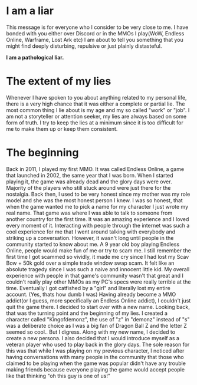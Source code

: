 # I am a liar

This message is for everyone who I consider to be very close to me. I have bonded with you either over Discord or in the MMOs I play(WoW, Endless Online, Warframe, Lost Ark etc)
I am about to tell you something that you might find deeply disturbing, repulsive or just plainly distasteful.

**I am a pathological liar.**

# The extent of my lies

Whenever I have spoken to you about anything related to my personal life, there is a very high chance that it was either a complete or partial lie.
The most common thing I lie about is my age and my so called "work" or "job". I am not a storyteller or attention seeker, my lies are always based on some form of truth. I try to keep the lies at a minimum since it is too difficult for me to make them up or keep them consistent.

# The beginning
Back in 2011, I played my first MMO. It was called Endless Online, a game that launched in 2002, the same year that I was born. When I started playing it, the game was already dead and the glory days were over. Majority of the players who still stuck around were just there for the nostalgia. Back then, I used to be very honest since my mother was my role model and she was the most honest person I knew. I was so honest, that when the game wanted me to pick a name for my character I just wrote my real name.
That game was where I was able to talk to someone from another country for the first time. It was an amazing experience and I loved every moment of it. Interacting with people through the internet was such a cool experience for me that I went around talking with everybody and striking up a conversation. However, it wasn't long until people in the community started to know about me. A 9 year old boy playing Endless Online, people would make fun of me or try to scam me. I still remember the first time I got scammed so vividly, it made me cry since I had lost my Scav Bow + 50k gold over a simple trade window swap scam. It felt like an absolute tragedy since I was such a naive and innocent little kid.
My overall experience with people in that game's community wasn't that great and I couldn't really play other MMOs as my PC's specs were really terrible at the time. Eventually I got catfished by a "girl" and literally lost my entire account. (Yes, thats how dumb I was)
Having already become a MMO addict(or I guess, more specifically an Endless Online addict), I couldn't just quit the game there. I decided to start over with a new name. Looking back, that was the turning point and the beginning of my lies. I created a character called "Kingofdemonz", the use of "z" in "demonz" instead of "s" was a deliberate choice as I was a big fan of Dragon Ball Z and the letter Z seemed so cool.. But I digress.
Along with my new name, I decided to create a new persona. I also decided that I would introduce myself as a veteran player who used to play back in the glory days. The sole reason for this was that while I was playing on my previous character, I noticed after having conversations with many people in the community that those who claimed to be playing when the game was popular didn't have any trouble making friends because everyone playing the game would accept people like that thinking "oh this guy is one of us!"
